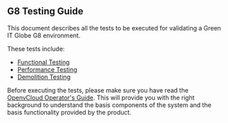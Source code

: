 ## G8 Testing Guide

This document describes all the tests to be executed for validating a Green IT Globe G8 environment. 

These tests include:

- [Functional Testing](functional/functional.md)
- [Performance Testing](performance/performance.md)
- [Demolition Testing](demolition/demolition.md) 

Before executing the tests, please make sure you have read the [OpenvCloud Operator's Guide](https://www.gitbook.com/book/gig/ovcdoc_public/details). This will provide you with the right background to understand the basis components of the system and the basis functionality provided by the product.